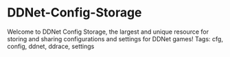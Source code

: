 # DDNet-Config-Storage
Welcome to DDNet Config Storage, the largest and unique resource for storing and sharing configurations and settings for DDNet games! Tags: cfg, config, ddnet, ddrace, settings
